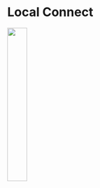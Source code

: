# Local Connect 

<img width="30%" src="https://raw.githubusercontent.com/bipinkrish/LocalConnect/main/assets/logo.png?token=GHSAT0AAAAAACG7CT2SX55UDXXK3TCY7D4AZIARGOA">

